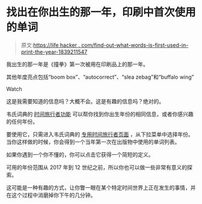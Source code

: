 # 找出在你出生的那一年，印刷中首次使用的单词

> 原文:[https://life hacker . com/find-out-what-words-is-first-used-in-print-the-year-1839211547](https://lifehacker.com/find-out-what-words-were-first-used-in-print-the-year-y-1839211547)

我出生的那一年是《撞拳》第一次被用在印刷品上的那一年。

其他年度亮点包括“boom box”、“autocorrect”、“slea zebag”和“buffalo wing”

Watch

这是我需要知道的信息吗？大概不会。这是有趣的信息吗？绝对的。

韦氏词典的 [时间旅行者功能](https://www.merriam-webster.com/time-traveler/) 可以帮你找到你出生年份的相同信息，或者你感兴趣的任何年份。

要使用它，只需进入韦氏词典的 [专用时间旅行者页面](https://www.merriam-webster.com/time-traveler/) ，从下拉菜单中选择年份。当你这样做的时候，你会得到一个当年第一次在出版物中使用的单词列表。

如果你遇到一个你不懂的，你可以点击它获得一个简短的定义。

可用的年份范围从 2017 年到 12 世纪之前，所以你也可以做一些非常有意义的探索。

这可能是一种有趣的方式，让你瞥一眼在某个特定时间世界上正在发生的事情，并在这个过程中消磨掉你下午的几分钟。
